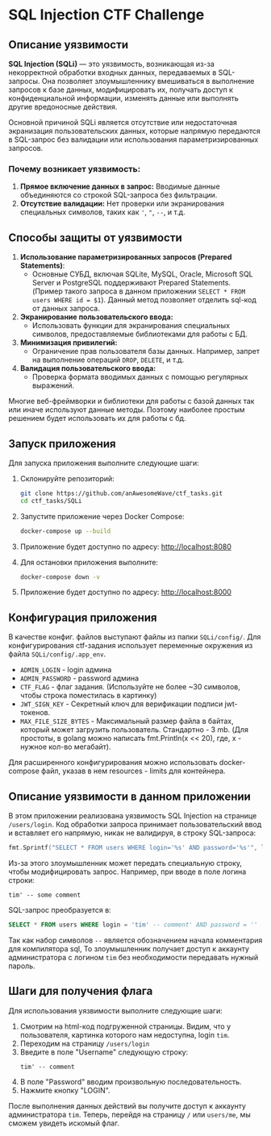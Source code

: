 # SQL Injection CTF Challenge

## Описание уязвимости
**SQL Injection (SQLi)** — это уязвимость, возникающая из-за некорректной обработки входных данных, передаваемых в SQL-запросы. 
Она позволяет злоумышленнику вмешиваться в выполнение запросов к базе данных, модифицировать их, получать доступ к конфиденциальной информации, 
изменять данные или выполнять другие вредоносные действия.

Основной причиной SQLi является отсутствие или недостаточная экранизация пользовательских данных, 
которые напрямую передаются в SQL-запрос без валидации или использования параметризированных запросов.

### Почему возникает уязвимость:
1. **Прямое включение данных в запрос:** Вводимые данные объединяются со строкой SQL-запроса без фильтрации.
2. **Отсутствие валидации:** Нет проверки или экранирования специальных символов, таких как `'`, `"`, `--`, и т.д.

## Способы защиты от уязвимости
1. **Использование параметризированных запросов (Prepared Statements)**:
    - Основные СУБД, включая SQLite, MySQL, Oracle, Microsoft SQL Server и PostgreSQL поддерживают
    Prepared Statements. (Пример такого запроса в данном приложении `SELECT * FROM users WHERE id = $1`).
   Данный метод позволяет отделить sql-код от данных запроса.
2. **Экранирование пользовательского ввода:**
    - Использовать функции для экранирования специальных символов, предоставляемые библиотеками для работы с БД.
3. **Минимизация привилегий:**
    - Ограничение прав пользователя базы данных. Например, запрет на выполнение операций `DROP`, `DELETE`, и т.д.
4. **Валидация пользовательского ввода:**
    - Проверка формата вводимых данных с помощью регулярных выражений.

Многие веб-фреймворки и библиотеки для работы с базой данных так или иначе используют данные методы. Поэтому
наиболее простым решением будет использовать их для работы с бд.

## Запуск приложения

Для запуска приложения выполните следующие шаги:

1. Склонируйте репозиторий:
   ```bash
   git clone https://github.com/anAwesomeWave/ctf_tasks.git
   cd ctf_tasks/SQLi
   ```

2. Запустите приложение через Docker Compose:
   ```bash
   docker-compose up --build
   ```

3. Приложение будет доступно по адресу: [http://localhost:8080](http://localhost:8080)

4. Для остановки приложения выполните:
   ```bash
   docker-compose down -v
   ```

3. Приложение будет доступно по адресу: [http://localhost:8000](http://localhost:8000)

## Конфигурация приложения
В качестве конфиг. файлов выступают файлы из папки `SQLi/config/`. Для конфигурирования ctf-задания
использует переменные окружения из файла `SQLi/config/.app_env`.
- `ADMIN_LOGIN` - login админа
- `ADMIN_PASSWORD` - password админа
- `CTF_FLAG` - флаг задания. (Используйте не более ~30 символов, чтобы строка поместилась в картинку)
- `JWT_SIGN_KEY` - Секретный ключ для верификации подписи jwt-токенов.
- `MAX_FILE_SIZE_BYTES` - Максимальный размер файла в байтах, который может загрузить пользователь. Стандартно - 3 mb. (Для простоты, в golang можно написать fmt.Println(x << 20), где, x - нужное кол-во мегабайт).

Для расширенного конфигурирования можно использовать docker-compose файл, указав в нем resources - limits для контейнера.


## Описание уязвимости в данном приложении

В этом приложении реализована уязвимость SQL Injection на странице `/users/login`. 
Код обработки запроса принимает пользовательский ввод и вставляет его напрямую, никак не валидируя, в строку SQL-запроса:

```go
fmt.Sprintf("SELECT * FROM users WHERE login='%s' AND password='%s'", login, password)
```

Из-за этого злоумышленник может передать специальную строку, чтобы модифицировать запрос.
Например, при вводе в поле логина строки:

```
tim' -- some comment
```

SQL-запрос преобразуется в:

```sql
SELECT * FROM users WHERE login = 'tim' -- comment' AND password = ''
```

Так как набор символов `--` является обозначением начала комментария для компилятора sql,
То злоумышленник получает доступ к аккаунту администратора с логином `tim` без необходимости передавать нужный пароль.

## Шаги для получения флага

Для использования уязвимости выполните следующие шаги:

1. Смотрим на html-код подгруженной страницы. Видим, что у пользователя, картинка которого нам недоступна, login `tim`.
2. Переходим на страницу `/users/login`
3. Введите в поле "Username" следующую строку:
   ```
   tim' -- comment
   ```
4. В поле "Password" вводим произвольную последовательность.
5. Нажмите кнопку "LOGIN".

После выполнения данных действий вы получите доступ к аккаунту администратора `tim`.
Теперь, перейдя на страницу `/` или `users/me`, мы сможем увидеть искомый флаг.


